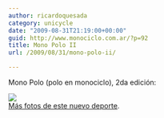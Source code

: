 ```yaml
---
author: ricardoquesada
category: unicycle
date: "2009-08-31T21:19:00+00:00"
guid: http://www.monociclo.com.ar/?p=92
title: Mono Polo II
url: /2009/08/31/mono-polo-ii/

---
```

Mono Polo (polo en monociclo), 2da edición:

[![](http://lh6.ggpht.com/_7Tp7oCOlWFE/Spvar21PngI/AAAAAAAAXgc/feTQzGDvFWs/s400/IMG_3937.JPG)](http://lh6.ggpht.com/_7Tp7oCOlWFE/Spvar21PngI/AAAAAAAAXgc/feTQzGDvFWs/s400/IMG_3937.JPG)  
[Más fotos de este nuevo deporte](https://photos.app.goo.gl/Z39F9zX4uFL65zx97).
